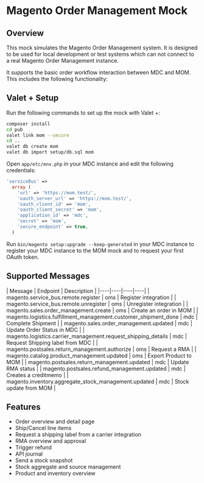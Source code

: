 # Magento Order Management Mock

## Overview
This mock simulates the Magento Order Management system. It is designed to be used for 
local development or test systems which can not connect to a real Magento Order Management
instance.

It supports the basic order workflow interaction between MDC and MOM. This includes the
following functionality:



## Valet + Setup
Run the following commands to set up the mock with Valet +:

```bash
composer install
cd pub
valet link mom --secure
cd ..
valet db create mom
valet db import setup/db.sql mom
```

Open `app/etc/env.php` in your MDC instance and edit the following
credentials:

```php
'serviceBus' => 
  array (
    'url' => 'https://mom.test/',
    'oauth_server_url' => 'https://mom.test/',
    'oauth_client_id' => 'mom',
    'oauth_client_secret' => 'mom',
    'application_id' => 'mdc',
    'secret' => 'mom',
    'secure_endpoint' => true,
  )
```

Run `bin/magento setup:upgrade --keep-generated` in your MDC instance
to register your MDC instance to the MOM mock and to request your first
OAuth token.

## Supported Messages 
| Message | Endpoint | Description |
|----|----|----|----|
| magento.service_bus.remote.register | oms | Register integration |
| magento.service_bus.remote.unregister | oms | Unregister integration |
| magento.sales.order_management.create | oms | Create an order in MOM |
| magento.logistics.fulfillment_management.customer_shipment_done | mdc | Complete Shipment |
| magento.sales.order_management.updated | mdc | Update Order Status in MDC |
| magento.logistics.carrier_management.request_shipping_details | mdc | Request Shipping label from MDC |
| magento.postsales.return_management.authorize | oms | Request a RMA |
| magento.catalog.product_management.updated | oms | Export Product to MOM |
| magento.postsales.return_management.updated | mdc | Update RMA status |
| magento.postsales.refund_management.updated | mdc | Creates a creditmemo |
| magento.inventory.aggregate_stock_management.updated | mdc | Stock update from MOM |

## Features
- Order overview and detail page
- Ship/Cancel line items
- Request a shipping label from a carrier integration
- RMA overview and approval
- Trigger refund
- API journal
- Send a stock snapshot
- Stock aggregate and source management
- Product and inventory overview
